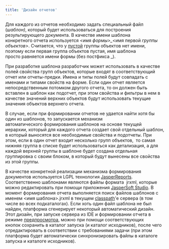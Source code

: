 ```yaml
---
title: 'Дизайн отчетов'
---
```


Для каждого из отчетов необходимо задать специальный файл (*шаблон)*, который будет использоваться для построения результирующего документа. В качестве имени шаблона конкретного отчета используется <имя *формы\>\_*<имя первой *группы объектов*\>. Считается, что у [пустой](Статичное_представление.md#empty) группы объектов нет имени, поэтому если первая группа объектов пустая, имя шаблона просто равняется имени формы (без постфикса \_).

При разработке шаблона разработчик может использовать в качестве полей свойства групп объектов, которые входят в соответствующий отчет или отчеты-предки. Имена и типы полей будут совпадать с именами и типами свойств на форме. Если один отчет является непосредственным потомком другого отчета, то он должен быть вставлен в шаблон как подотчет, при этом свойства и фильтры в нем в качестве значений верхних объектов будут использовать текущие значения объектов верхнего отчета.

В случае, если при формировании отчетов не удается найти хотя бы один из шаблонов, то запускается механизм автоматического формирования шаблонов на основе текущей иерархии, который для каждого отчета создает свой отдельный шаблон, в который выносятся все необходимые свойства и подотчеты. При этом, если в один отчет входит несколько групп объектов,  то самая нижняя группа в списке будет использоваться как детализация, а для каждой верхней группы в шаблоне будет создана отдельная группировка с своим блоком, в который будут вынесены все свойства из этой группы.

В качестве конкретной реализации механизма формирования документов используется LGPL технология [JasperReports](https://community.jaspersoft.com/project/jasperreports-library). Соответственно шаблонами являются файлы формата  jrxml, которые можно редактировать при помощи приложения [JasperSoft Studio](https://community.jaspersoft.com/project/jaspersoft-studio). В момент формирования отчета выполняется поиск файлов шаблонов с именем <имя шаблона\>.jrxml в текущем [classpath](https://docs.oracle.com/javase/8/docs/technotes/tools/windows/classpath.html)'е сервера (в том числе во всех подкаталогах). Если хоть один файл шаблона не был найден, платформа сгенерирует некоторый автоматический дизайн. Этот дизайн, при запуске сервера из IDE и формировании отчета в режиме [предпросмотра](В_печатном_представлении_PRINT.md#interactive), можно при помощи соответствующих кнопок сохранить в каталог запуска (и каталог исходников), после чего отредактировать в соответствии с требованиями задачи (при этом платформа будет автоматически синхронизировать файлы в каталоге запуска и каталоге исходников).
